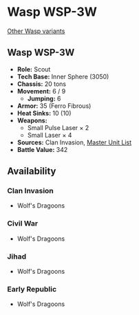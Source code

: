 # Wasp WSP-3W

[Other Wasp variants](../wasp.md)

## Wasp WSP-3W
- **Role:** Scout
- **Tech Base:** Inner Sphere (3050)
- **Chassis:** 20 tons
- **Movement:** 6 / 9
  - **Jumping:** 6
- **Armor:** 35 (Ferro Fibrous)
- **Heat Sinks:** 10 (10)
- **Weapons:**
  - Small Pulse Laser × 2
  - Small Laser × 4
- **Sources:** Clan Invasion, [Master Unit List](http://masterunitlist.info/Unit/Details/3530/wasp-wsp-3w)
- **Battle Value:** 342

## Availability

### Clan Invasion
- Wolf's Dragoons

### Civil War
- Wolf's Dragoons

### Jihad
- Wolf's Dragoons

### Early Republic
- Wolf's Dragoons


